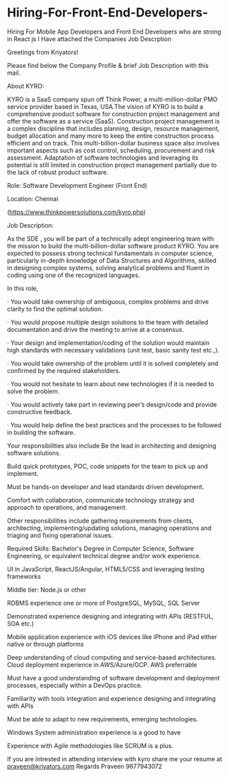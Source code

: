 # Hiring-For-Front-End-Developers-
Hiring For Mobile App Developers and Front End Developers who are strong in React js
I Have attached the Companies Job Descrption

Greetings from Kriyators!

Please find below the Company Profile & brief Job Description with this mail.

About KYRO:

KYRO is a SaaS company spun off  Think Power, a multi-million-dollar PMO service provider based in Texas, USA.The vision of KYRO is to build a comprehensive product software for construction project management and offer the software as a service (SaaS). Construction project management is a complex discipline that includes planning, design, resource management, budget allocation and many more to keep the entire construction process efficient and on track. This multi-billion-dollar business space also involves important aspects such as cost control, scheduling, procurement and risk assessment. Adaptation of software technologies and leveraging its potential is still limited in construction project management partially due to the lack of robust product software.

 
Role: Software Development Engineer (Front End)

Location: Chennai

(https://www.thinkpowersolutions.com/kyro.php)



Job Description:

As the SDE , you will be part of a technically adept engineering team with the mission to build the multi-billion-dollar software product KYRO. You are expected to possess strong technical fundamentals in computer science, particularly in-depth knowledge of Data Structures and Algorithms, skilled in designing complex systems, solving analytical problems and fluent in coding using one of the recognized languages.

In this role,

·         You would take ownership of ambiguous, complex problems and drive clarity to find the optimal solution.

·         You would propose multiple design solutions to the team with detailed documentation and drive the meeting to arrive at a consensus.

·         Your design and implementation/coding of the solution would maintain high standards with necessary validations (unit test, basic sanity test etc.,).

·         You would take ownership of the problem until it is solved completely and confirmed by the required stakeholders.

·         You would not hesitate to learn about new technologies if it is needed to solve the problem.

·         You would actively take part in reviewing peer’s design/code and provide constructive feedback.

·         You would help define the best practices and the processes to be followed in building the software.



Your responsibilities also include
Be the lead in architecting and designing software solutions.

Build quick prototypes, POC, code snippets for the team to pick up and implement.

Must be hands-on developer and lead standards driven development.

Comfort with collaboration, communicate technology strategy and approach to operations, and management.

Other responsibilities include gathering requirements from clients, architecting, implementing/updating solutions, managing operations and triaging and fixing operational issues.

Required Skills:
Bachelor's Degree in Computer Science, Software Engineering, or equivalent technical degree and/or work experience.

UI in JavaScript, ReactJS/Angular, HTML5/CSS and leveraging testing frameworks

Middle tier: Node.js or other

RDBMS experience one or more of PostgreSQL, MySQL, SQL Server

Demonstrated experience designing and integrating with APIs (RESTFUL, SOA etc.)

Mobile application experience with iOS devices like iPhone and iPad either native or through platforms

Deep understanding of cloud computing and service-based architectures. Cloud deployment experience in AWS/Azure/GCP. AWS preferrable

Must have a good understanding of software development and deployment processes, especially within a DevOps practice.

Familiarity with tools integration and experience designing and integrating with APIs

Must be able to adapt to new requirements, emerging technologies.

Windows System administration experience is a good to have

Experience with Agile methodologies like SCRUM is a plus.


If you are intrested in attending interview with kyro 
share me your resume at praveen@kriyators.com 
Regards 
Praveen 
9677943072
